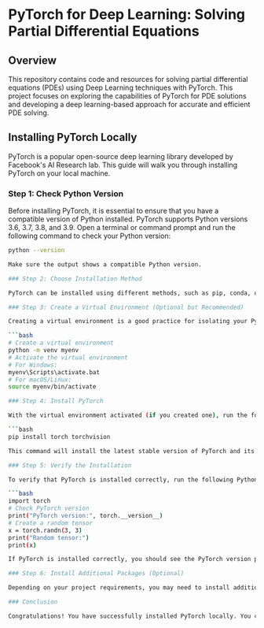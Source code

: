 # PyTorch for Deep Learning: Solving Partial Differential Equations

## Overview

This repository contains code and resources for solving partial differential equations (PDEs) using Deep Learning techniques with PyTorch. This project focuses on exploring the capabilities of PyTorch for PDE solutions and developing a deep learning-based approach for accurate and efficient PDE solving.

## Installing PyTorch Locally

PyTorch is a popular open-source deep learning library developed by Facebook's AI Research lab. This guide will walk you through installing PyTorch on your local machine.

### Step 1: Check Python Version

Before installing PyTorch, it is essential to ensure that you have a compatible version of Python installed. PyTorch supports Python versions 3.6, 3.7, 3.8, and 3.9. Open a terminal or command prompt and run the following command to check your Python version:

```bash
python --version

Make sure the output shows a compatible Python version.

### Step 2: Choose Installation Method

PyTorch can be installed using different methods, such as pip, conda, or building from source. In this guide, we will use pip for simplicity. Refer to the official PyTorch documentation for instructions if you prefer a different method.

### Step 3: Create a Virtual Environment (Optional but Recommended)

Creating a virtual environment is a good practice for isolating your Python dependencies. Open a terminal or command prompt and run the following commands to create and activate a virtual environment (replace myenv with your desired environment name):

```bash
# Create a virtual environment
python -m venv myenv
# Activate the virtual environment
# For Windows:
myenv\Scripts\activate.bat
# For macOS/Linux:
source myenv/bin/activate

### Step 4: Install PyTorch

With the virtual environment activated (if you created one), run the following command to install PyTorch using pip:

```bash
pip install torch torchvision

This command will install the latest stable version of PyTorch and its dependencies.

### Step 5: Verify the Installation

To verify that PyTorch is installed correctly, run the following Python code in a Python interpreter or Jupyter notebook:

```bash
import torch
# Check PyTorch version
print("PyTorch version:", torch.__version__)
# Create a random tensor
x = torch.randn(3, 3)
print("Random tensor:")
print(x)

If PyTorch is installed correctly, you should see the PyTorch version printed and a random tensor displayed without errors.

### Step 6: Install Additional Packages (Optional)

Depending on your project requirements, you may need to install additional packages for specific functionalities. For example, if you plan to work with GPU acceleration, you can install the necessary CUDA Toolkit and cuDNN libraries. Refer to the official PyTorch documentation for more information on additional packages.

### Conclusion

Congratulations! You have successfully installed PyTorch locally. You can now start exploring and using PyTorch for your deep-learning projects.

